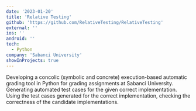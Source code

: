 ```yaml
---
date: '2023-01-20'
title: 'Relative Testing'
github: 'https://github.com/RelativeTesting/RelativeTesting'
external: ''
ios: ''
android: ''
tech:
  - Python
company: 'Sabanci University'
showInProjects: true
---
```


Developing a concolic (symbolic and concrete) execution-based automatic grading tool in Python for grading assignments at Sabanci University.
Generating automated test cases for the given correct implementation. Using the test cases generated for the correct implementation, checking the correctness of the candidate implementations.
